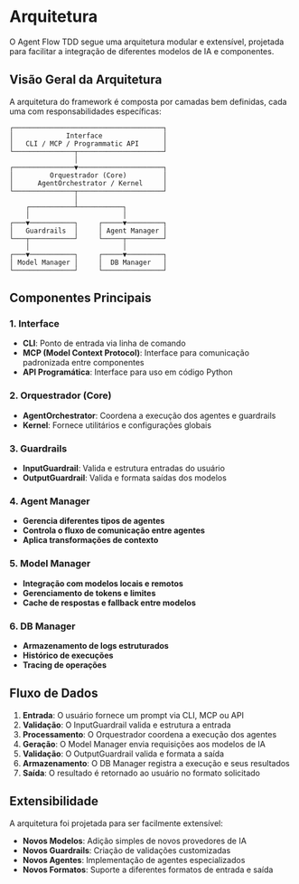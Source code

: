 # Arquitetura

O Agent Flow TDD segue uma arquitetura modular e extensível, projetada para facilitar a integração de diferentes modelos de IA e componentes.

## Visão Geral da Arquitetura

A arquitetura do framework é composta por camadas bem definidas, cada uma com responsabilidades específicas:

```
┌─────────────────────────────────────┐
│             Interface               │
│   CLI / MCP / Programmatic API      │
└───────────────┬─────────────────────┘
                │
┌───────────────▼─────────────────────┐
│         Orquestrador (Core)         │
│      AgentOrchestrator / Kernel     │
└───────────────┬─────────────────────┘
                │
    ┌───────────┴───────────┐
    │                       │
┌───▼───────────┐     ┌─────▼─────────┐
│   Guardrails  │     │ Agent Manager │
└───┬───────────┘     └─────┬─────────┘
    │                       │
┌───▼───────────┐     ┌─────▼─────────┐
│ Model Manager │     │  DB Manager   │
└───────────────┘     └───────────────┘
```

## Componentes Principais

### 1. Interface

- **CLI**: Ponto de entrada via linha de comando
- **MCP (Model Context Protocol)**: Interface para comunicação padronizada entre componentes
- **API Programática**: Interface para uso em código Python

### 2. Orquestrador (Core)

- **AgentOrchestrator**: Coordena a execução dos agentes e guardrails
- **Kernel**: Fornece utilitários e configurações globais

### 3. Guardrails

- **InputGuardrail**: Valida e estrutura entradas do usuário
- **OutputGuardrail**: Valida e formata saídas dos modelos

### 4. Agent Manager

- **Gerencia diferentes tipos de agentes**
- **Controla o fluxo de comunicação entre agentes**
- **Aplica transformações de contexto**

### 5. Model Manager

- **Integração com modelos locais e remotos**
- **Gerenciamento de tokens e limites**
- **Cache de respostas e fallback entre modelos**

### 6. DB Manager

- **Armazenamento de logs estruturados**
- **Histórico de execuções**
- **Tracing de operações**

## Fluxo de Dados

1. **Entrada**: O usuário fornece um prompt via CLI, MCP ou API
2. **Validação**: O InputGuardrail valida e estrutura a entrada
3. **Processamento**: O Orquestrador coordena a execução dos agentes
4. **Geração**: O Model Manager envia requisições aos modelos de IA
5. **Validação**: O OutputGuardrail valida e formata a saída
6. **Armazenamento**: O DB Manager registra a execução e seus resultados
7. **Saída**: O resultado é retornado ao usuário no formato solicitado

## Extensibilidade

A arquitetura foi projetada para ser facilmente extensível:

- **Novos Modelos**: Adição simples de novos provedores de IA
- **Novos Guardrails**: Criação de validações customizadas
- **Novos Agentes**: Implementação de agentes especializados
- **Novos Formatos**: Suporte a diferentes formatos de entrada e saída 
